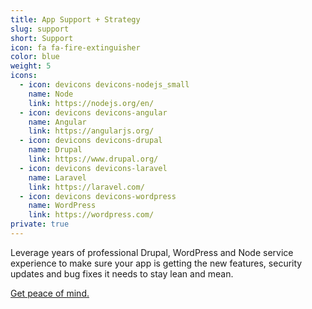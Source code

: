 ```yaml
---
title: App Support + Strategy
slug: support
short: Support
icon: fa fa-fire-extinguisher
color: blue
weight: 5
icons:
  - icon: devicons devicons-nodejs_small
    name: Node
    link: https://nodejs.org/en/
  - icon: devicons devicons-angular
    name: Angular
    link: https://angularjs.org/
  - icon: devicons devicons-drupal
    name: Drupal
    link: https://www.drupal.org/
  - icon: devicons devicons-laravel
    name: Laravel
    link: https://laravel.com/
  - icon: devicons devicons-wordpress
    name: WordPress
    link: https://wordpress.com/
private: true
---
```

Leverage years of professional Drupal, WordPress and Node service experience to make sure your app is getting the new features, security updates and bug fixes it needs to stay lean and mean.

[Get peace of mind.](/contact)
